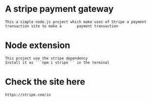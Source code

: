 # A stripe payment gateway

    This a simple node.js project which make uses of Stripe a payment transaction site to make a       payment transaction

# Node extension

    This project use the stripe dependency 
    Install it as ```npm i stripe``` in the terminal

# Check the site here

    https://stripe.com/in
   
